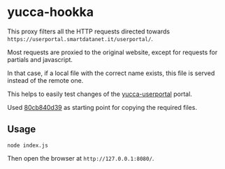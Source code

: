 # yucca-hookka

This proxy filters all the HTTP requests directed towards
`https://userportal.smartdatanet.it/userportal/`.

Most requests are proxied to the original website, except for
requests for partials and javascript.

In that case, if a local file with the correct name exists,
this file is served instead of the remote one.

This helps to easily test changes of the [yucca-userportal](
https://github.com/csipiemonte/yucca-userportal) portal.

Used [80cb840d39](https://github.com/csipiemonte/yucca-userportal/commit/80cb840d)
as starting point for copying the required files.

## Usage

```
node index.js
```

Then open the browser at `http://127.0.0.1:8080/`.
